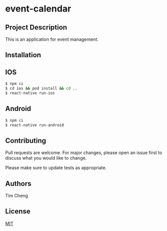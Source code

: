 # event-calendar

## Project Description
This is an application for event management.

## Installation

## IOS
```bash
$ npm ci
$ cd ios && pod install && cd ..
$ react-native run-ios
```
## Android
```bash
$ npm ci
$ react-native run-android
```

## Contributing
Pull requests are welcome. For major changes, please open an issue first to discuss what you would like to change.

Please make sure to update tests as appropriate.

## Authors
Tim Cheng 

## License
[MIT](https://choosealicense.com/licenses/mit/)
